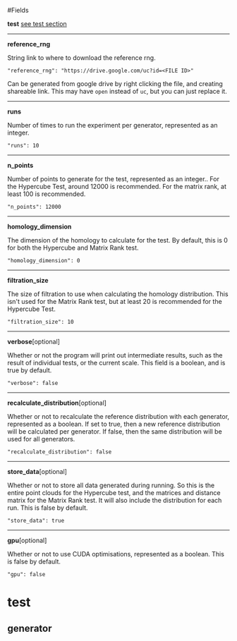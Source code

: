 #Fields

**test** [see test section](#test)

___

**reference_rng** 

String link to where to download the reference rng.
```metadata json
"reference_rng": "https://drive.google.com/uc?id=<FILE ID>"
```
Can be generated from google drive by right clicking the file, and creating shareable link.
This may have ```open``` instead of ```uc```, but you can just replace it.
___

**runs**

Number of times to run the experiment per generator, represented as an integer.
```metadata json
"runs": 10
```
___

**n_points**

Number of points to generate for the test, represented as an integer.. For the Hypercube Test, around 12000 is recommended.
For the matrix rank, at least 100 is recommended.
```metadata json
"n_points": 12000
```
___
**homology_dimension**

The dimension of the homology to calculate for the test. By default, this is 0 for both the Hypercube and Matrix Rank test.
```metadata json
"homology_dimension": 0
```
___
**filtration_size**

The size of filtration to use when calculating the homology distribution. This isn't used for the Matrix Rank test,
but at least 20 is recommended for the Hypercube Test.
```metadata json
"filtration_size": 10
```
___
**verbose**\[optional]

Whether or not the program will print out intermediate results, such as the result of individual tests, or the current scale.
This field is a boolean, and is true by default.
```metadata json
"verbose": false
```
___
**recalculate_distribution**\[optional]

Whether or not to recalculate the reference distribution with each generator, represented as a boolean.
If set to true, then a new reference distribution will be calculated per generator.
If false, then the same distribution will be used for all generators.
```metadata json
"recalculate_distribution": false
```
___
**store_data**\[optional]

Whether or not to store all data generated during running. So this is the entire point clouds for the Hypercube test,
and the matrices and distance matrix for the Matrix Rank test. It will also include the distribution for each run.
This is false by default.
```metadata json
"store_data": true
```
___
**gpu**\[optional]

Whether or not to use CUDA optimisations, represented as a boolean. This is false by default.
```metadata json
"gpu": false
```

# test

## generator